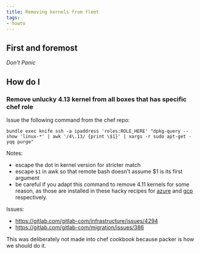 ```yaml
---
title: Removing kernels from fleet
tags:
- howto
---
```



## First and foremost

*Don't Panic*

## How do I

### Remove unlucky 4.13 kernel from all boxes that has specific chef role

Issue the following command from the chef repo:

`bundle exec knife ssh -a ipaddress 'roles:ROLE_HERE' "dpkg-query --show 'linux-*' | awk '/4\.13/ {print \$1}' | xargs -r sudo apt-get -yqq purge"`

Notes:
 - escape the dot in kernel version for stricter match
 - escape `$1` in awk so that remote bash doesn't assume $1 is its first argument
 - be careful if you adapt this command to remove 4.11 kernels for some reason,
   as those are installed in these hacky recipes for
   [azure](https://gitlab.com/gitlab-cookbooks/gitlab-server/blob/master/recipes/hack_kernel_version.rb) and
   [gcp](https://gitlab.com/gitlab-cookbooks/gitlab-server/blob/master/recipes/hack_kernel_version_gprd.rb)
   respectively.

Issues:
 - https://gitlab.com/gitlab-com/infrastructure/issues/4294
 - https://gitlab.com/gitlab-com/migration/issues/386

This was deliberately not made into chef cookbook because packer is how we should do it.

